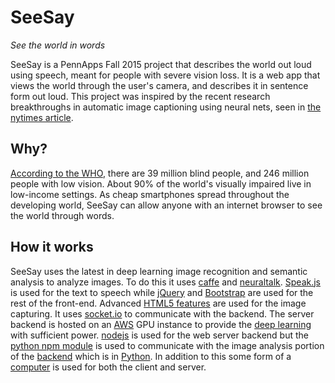 # SeeSay
*See the world in words*

SeeSay is a PennApps Fall 2015 project that describes the world out loud using speech, meant for people with severe vision loss. It is a web app that views the world through the user's camera, and describes it in sentence form out loud. This project was inspired by the recent research breakthroughs in automatic image captioning using neural nets, seen in [the nytimes article](http://www.nytimes.com/2014/11/18/science/researchers-announce-breakthrough-in-content-recognition-software.html).

## Why?
[According to the WHO](http://www.who.int/mediacentre/factsheets/fs282/en/), there are 39 million blind people, and 246 million people with low vision. About 90% of the world's visually impaired live in low-income settings. As cheap smartphones spread throughout the developing world, SeeSay can allow anyone with an internet browser to see the world through words.

## How it works
SeeSay uses the latest in deep learning image recognition and semantic analysis to analyze images. To do this it uses [caffe](http://caffe.berkeleyvision.org/) and [neuraltalk](https://github.com/karpathy/neuraltalk). [Speak.js](https://github.com/logue/speak.js) is used for the text to speech while [jQuery](http://jquery.com/) and [Bootstrap](http://getbootstrap.com/) are used for the rest of the front-end. Advanced [HTML5 features](http://www.html5rocks.com/en/tutorials/getusermedia/intro/) are used for the image capturing. It uses [socket.io](socket.io) to communicate with the backend. The server backend is hosted on an [AWS](https://aws.amazon.com/) GPU instance to provide the [deep learning](http://www.nature.com/nature/journal/v521/n7553/full/nature14539.html) with sufficient power. [nodejs](https://github.com/nodejs/node) is used for the web server backend but the [python npm module](https://www.npmjs.com/package/python) is used to communicate with the image analysis portion of the [backend](https://en.wikipedia.org/wiki/Front_and_back_ends) which is in [Python](python.org). In addition to this some form of a [computer](https://www.youtube.com/watch?v=dQw4w9WgXcQ) is used for both the client and server.

